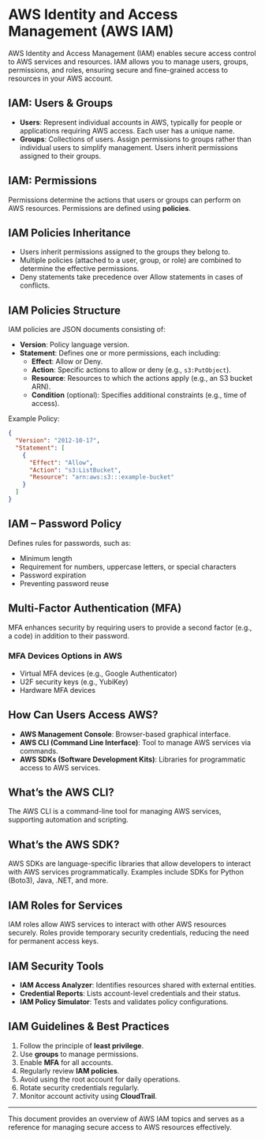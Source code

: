 # AWS Identity and Access Management (AWS IAM)

AWS Identity and Access Management (IAM) enables secure access control to AWS services and resources. IAM allows you to manage users, groups, permissions, and roles, ensuring secure and fine-grained access to resources in your AWS account.

## IAM: Users & Groups

- **Users**: Represent individual accounts in AWS, typically for people or applications requiring AWS access. Each user has a unique name.
- **Groups**: Collections of users. Assign permissions to groups rather than individual users to simplify management. Users inherit permissions assigned to their groups.

## IAM: Permissions

Permissions determine the actions that users or groups can perform on AWS resources. Permissions are defined using **policies**.

## IAM Policies Inheritance

- Users inherit permissions assigned to the groups they belong to.
- Multiple policies (attached to a user, group, or role) are combined to determine the effective permissions.
- Deny statements take precedence over Allow statements in cases of conflicts.

## IAM Policies Structure

IAM policies are JSON documents consisting of:
- **Version**: Policy language version.
- **Statement**: Defines one or more permissions, each including:
  - **Effect**: Allow or Deny.
  - **Action**: Specific actions to allow or deny (e.g., `s3:PutObject`).
  - **Resource**: Resources to which the actions apply (e.g., an S3 bucket ARN).
  - **Condition** (optional): Specifies additional constraints (e.g., time of access).

Example Policy:
```json
{
  "Version": "2012-10-17",
  "Statement": [
    {
      "Effect": "Allow",
      "Action": "s3:ListBucket",
      "Resource": "arn:aws:s3:::example-bucket"
    }
  ]
}
```

## IAM – Password Policy

Defines rules for passwords, such as:
- Minimum length
- Requirement for numbers, uppercase letters, or special characters
- Password expiration
- Preventing password reuse

## Multi-Factor Authentication (MFA)

MFA enhances security by requiring users to provide a second factor (e.g., a code) in addition to their password.

### MFA Devices Options in AWS

- Virtual MFA devices (e.g., Google Authenticator)
- U2F security keys (e.g., YubiKey)
- Hardware MFA devices

## How Can Users Access AWS?

- **AWS Management Console**: Browser-based graphical interface.
- **AWS CLI (Command Line Interface)**: Tool to manage AWS services via commands.
- **AWS SDKs (Software Development Kits)**: Libraries for programmatic access to AWS services.

## What’s the AWS CLI?

The AWS CLI is a command-line tool for managing AWS services, supporting automation and scripting.

## What’s the AWS SDK?

AWS SDKs are language-specific libraries that allow developers to interact with AWS services programmatically. Examples include SDKs for Python (Boto3), Java, .NET, and more.

## IAM Roles for Services

IAM roles allow AWS services to interact with other AWS resources securely. Roles provide temporary security credentials, reducing the need for permanent access keys.

## IAM Security Tools

- **IAM Access Analyzer**: Identifies resources shared with external entities.
- **Credential Reports**: Lists account-level credentials and their status.
- **IAM Policy Simulator**: Tests and validates policy configurations.

## IAM Guidelines & Best Practices

1. Follow the principle of **least privilege**.
2. Use **groups** to manage permissions.
3. Enable **MFA** for all accounts.
4. Regularly review **IAM policies**.
5. Avoid using the root account for daily operations.
6. Rotate security credentials regularly.
7. Monitor account activity using **CloudTrail**.

---

This document provides an overview of AWS IAM topics and serves as a reference for managing secure access to AWS resources effectively.
